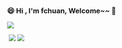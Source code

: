 ### 😄 Hi  , I'm fchuan, Welcome~~ 👋

<!--
**aceld/aceld** is a ✨ _special_ ✨ repository because its `README.md` (this file) appears on your GitHub profile.

Here are some ideas to get you started:

- 🔭 I’m currently working on ...
- 🌱 I’m currently learning ...
- 👯 I’m looking to collaborate on ...
- 🤔 I’m looking for help with ...
- 💬 Ask me about ...
- 📫 How to reach me: ...
- 😄 Pronouns: ...
- ⚡ Fun fact: ...
-->

![](https://raw.githubusercontent.com/fchuan-D/fchuan-D/main/profile-summary-card-output/default/0-profile-details.svg)

​             ![](https://raw.githubusercontent.com/fchuan-D/fchuan-D/main/profile-summary-card-output/default/1-repos-per-language.svg)         ![](https://raw.githubusercontent.com/fchuan-D/fchuan-D/main/profile-summary-card-output/default/3-stats.svg)

